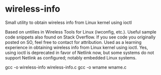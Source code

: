 wireless-info
=============

Small utility to obtain wireless info from Linux kernel using ioctl

Based on untilies in Wireless Tools for Linux (iwconfig, etc.).  Useful sample code snippets also found on Stack Overflow.  If you see code you originally posted on SO, feel free to contact for attribution.  Used as a learning experience in obtaining wireless info from Linux kernel using ioctl.  Yes, using ioctl is deprecated in favor of Netlink now, but some systems do not support Netlink as configured; notably embedded Linux systems.

gcc -o wireless-info wireless-info.c
gcc -o wname wname.c



